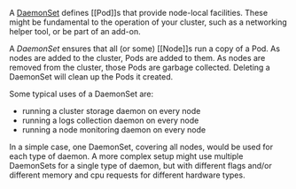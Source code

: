 A [DaemonSet](https://kubernetes.io/docs/concepts/workloads/controllers/daemonset/) defines [[Pod]]s that provide node-local facilities. These might be fundamental to the operation of your cluster, such as a networking helper tool, or be part of an add-on.

A _DaemonSet_ ensures that all (or some) [[Node]]s run a copy of a Pod. As nodes are added to the cluster, Pods are added to them. As nodes are removed from the cluster, those Pods are garbage collected. Deleting a DaemonSet will clean up the Pods it created.

Some typical uses of a DaemonSet are:

- running a cluster storage daemon on every node
- running a logs collection daemon on every node
- running a node monitoring daemon on every node

In a simple case, one DaemonSet, covering all nodes, would be used for each type of daemon. A more complex setup might use multiple DaemonSets for a single type of daemon, but with different flags and/or different memory and cpu requests for different hardware types.